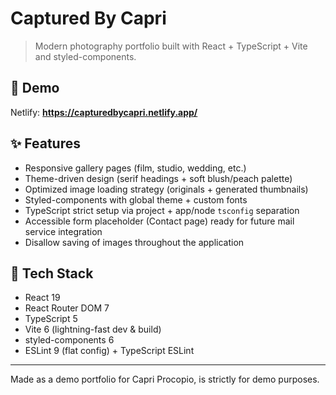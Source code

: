 # Captured By Capri

> Modern photography portfolio built with React + TypeScript + Vite and styled-components.

## 🚀 Demo
Netlify: **https://capturedbycapri.netlify.app/**  

## ✨ Features
- Responsive gallery pages (film, studio, wedding, etc.)
- Theme-driven design (serif headings + soft blush/peach palette)
- Optimized image loading strategy (originals + generated thumbnails)
- Styled-components with global theme + custom fonts
- TypeScript strict setup via project + app/node `tsconfig` separation
- Accessible form placeholder (Contact page) ready for future mail service integration
- Disallow saving of images throughout the application

## 🧱 Tech Stack
- React 19
- React Router DOM 7
- TypeScript 5
- Vite 6 (lightning-fast dev & build)
- styled-components 6
- ESLint 9 (flat config) + TypeScript ESLint

---
Made as a demo portfolio for Capri Procopio, is strictly for demo purposes.
